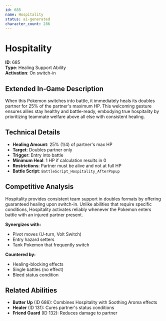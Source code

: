 ```yaml
---
id: 685
name: Hospitality
status: ai-generated
character_count: 286
---
```


# Hospitality

**ID**: 685  
**Type**: Healing Support Ability  
**Activation**: On switch-in  

## Extended In-Game Description
When this Pokemon switches into battle, it immediately heals its doubles partner for 25% of the partner's maximum HP. This welcoming gesture ensures allies stay healthy and battle-ready, embodying true hospitality by prioritizing teammate welfare above all else with consistent healing.

## Technical Details

- **Healing Amount**: 25% (1/4) of partner's max HP
- **Target**: Doubles partner only  
- **Trigger**: Entry into battle
- **Minimum Heal**: 1 HP if calculation results in 0
- **Restrictions**: Partner must be alive and not at full HP
- **Battle Script**: `BattleScript_Hospitality_AfterPopup`

## Competitive Analysis

Hospitality provides consistent team support in doubles formats by offering guaranteed healing upon switch-in. Unlike abilities that require specific conditions, Hospitality activates reliably whenever the Pokemon enters battle with an injured partner present.

**Synergizes with:**
- Pivot moves (U-turn, Volt Switch)
- Entry hazard setters
- Tank Pokemon that frequently switch

**Countered by:**
- Healing-blocking effects
- Single battles (no effect)
- Bleed status condition

## Related Abilities

- **Butter Up** (ID 686): Combines Hospitality with Soothing Aroma effects
- **Healer** (ID 131): Cures partner's status conditions
- **Friend Guard** (ID 132): Reduces damage to partner